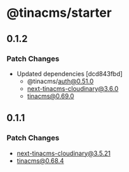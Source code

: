 # @tinacms/starter

## 0.1.2

### Patch Changes

- Updated dependencies [dcd843fbd]
  - @tinacms/auth@0.51.0
  - next-tinacms-cloudinary@3.6.0
  - tinacms@0.69.0

## 0.1.1

### Patch Changes

- next-tinacms-cloudinary@3.5.21
- tinacms@0.68.4
